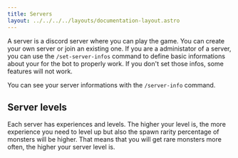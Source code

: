 ```yaml
---
title: Servers
layout: ../../../../layouts/documentation-layout.astro
---
```


A server is a discord server where you can play the game. You can create your own server or join an existing one.
If you are a administator of a server, you can use the ``/set-server-infos`` command to define basic informations about your for the bot to properly work. If you don't set those infos, some features will not work.

You can see your server informations with the ``/server-info`` command.

## Server levels

Each server has experiences and levels. The higher your level is, the more experience you need to level up but also the spawn rarity percentage of monsters will be higher. That means that you will get rare monsters more often, the higher your server level is.
